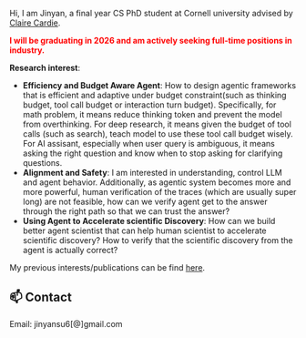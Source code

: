 Hi, I am Jinyan, a final year CS PhD student at Cornell university advised by [Claire Cardie](https://www.cs.cornell.edu/home/cardie/).

<span style="color:red; font-weight:bold"> I will be graduating in 2026 and am actively seeking full-time positions in industry. </span> 





**Research interest**: 
- **Efficiency and Budget Aware Agent**: How to design agentic frameworks that is efficient and adaptive under budget constraint(such as thinking budget, tool call budget or interaction turn budget). Specifically, for math problem, it means reduce thinking token and prevent the model from overthinking. For deep research, it means given the budget of tool calls (such as search), teach model to use these tool call budget wisely. For AI assisant, especially when user query is ambiguous, it means asking the right question and know when to stop asking for clarifying questions.  
- **Alignment and Safety**: I am interested in understanding, control LLM and agent behavior. Additionally, as agentic system becomes more and more powerful, human verification of the traces (which are usually super long) are not feasible, how can we verify agent get to the answer through the right path so that we can trust the answer? 
- **Using Agent to Accelerate scientific Discovery**: How can we build better agent scientist that can help human scientist to accelerate scientific discovery? How to verify that the scientific discovery from the agent is actually correct? 



My previous interests/publications can be find [here](https://jinyansu1.github.io/Publications.html).

  
## 📫 Contact
Email: jinyansu6[@]gmail.com





